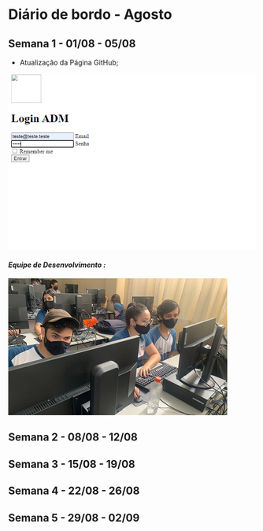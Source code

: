 # Diário de bordo - Agosto



## Semana 1 - 01/08 - 05/08
- Atualização da Página GitHub;
 
![Página_de_Login](Imagens\PrintLogins.jpg)


#### *Equipe de Desenvolvimento :*
![equipe de desenvolvimento](imagens/EquipeDES.jpg)

## Semana 2 - 08/08 - 12/08


## Semana 3 - 15/08 - 19/08


## Semana 4 - 22/08 - 26/08



## Semana 5 - 29/08 - 02/09


